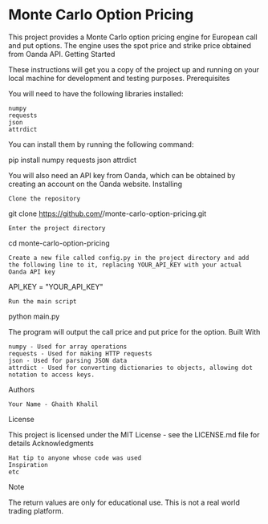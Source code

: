 # Monte Carlo Option Pricing

This project provides a Monte Carlo option pricing engine for European call and put options. The engine uses the spot price and strike price obtained from Oanda API.
Getting Started

These instructions will get you a copy of the project up and running on your local machine for development and testing purposes.
Prerequisites

You will need to have the following libraries installed:

    numpy
    requests
    json
    attrdict

You can install them by running the following command:

pip install numpy requests json attrdict

You will also need an API key from Oanda, which can be obtained by creating an account on the Oanda website.
Installing

    Clone the repository

git clone https://github.com/<username>/monte-carlo-option-pricing.git

    Enter the project directory

cd monte-carlo-option-pricing

    Create a new file called config.py in the project directory and add the following line to it, replacing YOUR_API_KEY with your actual Oanda API key

API_KEY = "YOUR_API_KEY"

    Run the main script

python main.py

The program will output the call price and put price for the option.
Built With

    numpy - Used for array operations
    requests - Used for making HTTP requests
    json - Used for parsing JSON data
    attrdict - Used for converting dictionaries to objects, allowing dot notation to access keys.

Authors

    Your Name - Ghaith Khalil

License

This project is licensed under the MIT License - see the LICENSE.md file for details
Acknowledgments

    Hat tip to anyone whose code was used
    Inspiration
    etc

Note

The return values are only for educational use. This is not a real world trading platform.
